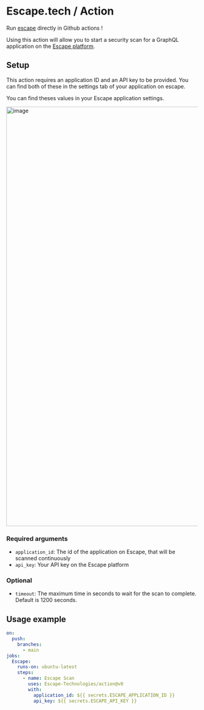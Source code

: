 # Escape.tech / Action

Run [escape](https://escape.tech) directly in Github actions !

Using this action will allow you to start a security scan for a GraphQL application on the [Escape platform](https://app.escape.tech).


## Setup

This action requires an application ID and an API key to be provided. You can find both of these in the settings tab of your application on escape.

You can find theses values in your Escape application settings.

<img width="1106" alt="image" src="https://user-images.githubusercontent.com/29194680/190669534-792f5af5-3ac6-4c6e-9c67-46984bc41dd7.png">

### Required arguments

- `application_id`: The id of the application on Escape, that will be scanned continuously
- `api_key`: Your API key on the Escape platform

### Optional

- `timeout`: The maximum time in seconds to wait for the scan to complete. Default is 1200 seconds.

## Usage example

```yaml
on:
  push:
    branches:
      - main
jobs:
  Escape:
    runs-on: ubuntu-latest
    steps:
      - name: Escape Scan
        uses: Escape-Technologies/action@v0
        with:
          application_id: ${{ secrets.ESCAPE_APPLICATION_ID }}
          api_key: ${{ secrets.ESCAPE_API_KEY }}
```
